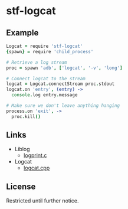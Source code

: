 # stf-logcat

## Example

```coffeescript
Logcat = require 'stf-logcat'
{spawn} = require 'child_process'

# Retrieve a log stream
proc = spawn 'adb', ['logcat', '-v', 'long']

# Connect logcat to the stream
logcat = Logcat.connectStream proc.stdout
logcat.on 'entry', (entry) ->
  console.log entry.message

# Make sure we don't leave anything hanging
process.on 'exit', ->
  proc.kill()
```

## Links

* Liblog
    - [logprint.c][logprint-source]
* Logcat
    - [logcat.cpp][logcat-source]

## License

Restricted until further notice.

[logprint-source]: <https://github.com/android/platform_system_core/blob/master/liblog/logprint.c>
[logcat-source]: <https://github.com/android/platform_system_core/blob/master/logcat/logcat.cpp>
